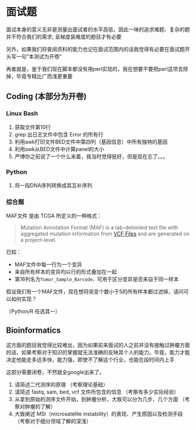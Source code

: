 # 面试题

面试本身的意义无非是测量出面试者的水平高低，因此一味的追求难题、复杂的题并不符合我们的需求; 呈梯度装难度的题目才有必要

另外，如果我们将查阅资料的能力也记在面试范围内的话我觉得有必要在面试题开头写一句“本测试为开卷”

再者就是，鉴于我们现在脚本都没有用perl实现的，我在想要不要把perl这项去除掉，毕竟专精比广而浅更重要



## Coding (本部分为开卷)

### Linux Bash

1. 获取文件第10行
2. grep 出日志文件中包含 Error 的所有行
3. 利用awk打印文件BED文件中第四列（基因信息）中所有独特的基因
4. 利用awk从BED文件中计算panel的大小
5. 严博你之前说了一个什么来着，我当时觉得挺好，但是现在忘了。。。



### Python

1. 将一段DNA序列转换成其互补序列



### 综合题

MAF文件 是由 TCGA 所定义的一种格式：

> Mutation Annotation Format (MAF) is a tab-delimited text file with aggregated mutation information from [VCF Files](https://docs.gdc.cancer.gov/Data/File_Formats/VCF_Format/) and are generated on a project-level. 

已知：

- MAF文件中每一行为一个变异
- 来自所有样本的变异均以行的形式叠加在一起
- 第16列名为`Tumor_Sample_Barcode，`可用于区分变异是否来自于同一样本

假设我们有一个MAF文件，现在想将突变个数小于5的所有样本都过滤掉，请问可以如何实现？

（Python/R 任选其一）



## Bioinformatics

这方面的题目我觉得比较难出，因为如果前来面试的人之前并没有接触过肿瘤方面的话，如果考察对于知识的掌握就无法准确的反映其个人的能力。毕竟，能力才能决定他能走多远多快，能力强，即使不了解这个行业，也能在段时间内上手

这部分需要闭卷，不然就全google出来了。



1. 请简述二代测序的原理 （考察理论基础）
2. 请简述  fastq, sam, bed, vcf 文件所包含的信息 （考察有多少实际经验）
3. 从拿到原始的测序文件开始，到肿瘤分析，大致可以分为几步、几个方面 （考察对肿瘤的了解）
4. 大致阐述 MSI（microsatelite instability）的表现、产生原因以及检测手段 （考察对于细分领域了解的深浅）





